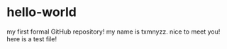 # hello-world
my first formal GitHub repository!
my name is txmnyzz.
nice to meet you!
here is a test file!
